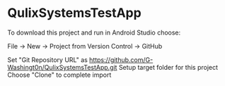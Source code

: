# QulixSystemsTestApp

To download this project and run in Android Studio choose:  

File -> New -> Project from Version Control -> GitHub  

Set "Git Repository URL" as https://github.com/G-Washingt0n/QulixSystemsTestApp.git
Setup target folder for this project  
Choose "Clone" to complete import


